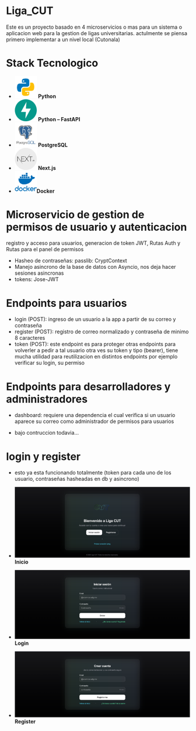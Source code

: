 # Liga_CUT
Este es un proyecto basado en 4 microservicios o mas para un sistema o aplicacion web para la gestion de ligas universitarias. actulmente se piensa primero implementar a un nivel local (Cutonala)

# Stack Tecnologico
- <img src="docs/images/python.png" alt="Python" width="60"> **Python** 
- <img src="docs//images/fastapi-1.svg" alt="FastAPI" width="60"> **Python – FastAPI**  
- <img src="docs/images/favpng_2b4808d3f42736a2e61232030a423db0.png" alt="PostgreSQL" width="60"> **PostgreSQL** 
- <img src="docs/images/next_white.webp" alt="Next.js" width="60"> **Next.js**
- <img src="docs/images/favpng_36b266c1a364845446f1ee58581d9790.png" alt="Docker" width="60">**Docker**

# Microservicio de gestion de permisos de usuario y autenticacion
registro y acceso para usuarios, generacion de token JWT, Rutas Auth 
y Rutas para el panel de permisos

- Hasheo de contraseñas: passlib: CryptContext
- Manejo asincrono de la base de datos con Asyncio, nos deja hacer sesiones asincronas
- tokens: Jose-JWT

# Endpoints para usuarios

- login (POST): ingreso de un usuario a la app a partir de su correo y contraseña
- register (POST): registro de correo normalizado y contraseña de minimo 8 caracteres
- token (POST): este endpoint es para proteger otras endpoints para volverler a pedir a tal usuario otra ves su token y tipo (bearer), tiene mucha utilidad para reutilizacion en distintos endpoints por ejemplo verificar su login, su permiso

# Endpoints para desarrolladores y administradores

- dashboard: requiere una dependencia el cual verifica si un usuario aparece su correo como administrador de permisos para usuarios

- bajo contruccion todavia... 


# login y register

- esto ya esta funcionando totalmente (token para cada uno de los usuario, contraseñas hasheadas en db y asincrono)

- <img src="docs/images/bienvenida_app.png" alt="inicio"> **Inicio**  
- <img src="docs/images/iniciar_sesion_app.png" alt="inicio"> **Login**  
- <img src="docs/images/Crear_cuenta_app.png" alt="inicio"> **Register** 





